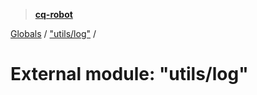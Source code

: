 > **[cq-robot](../README.md)**

[Globals](../globals.md) / ["utils/log"](_utils_log_.md) /

# External module: "utils/log"